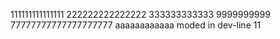 111111111111111
222222222222222
333333333333
9999999999
77777777777777777777
aaaaaaaaaaaa
moded in dev-line
11
